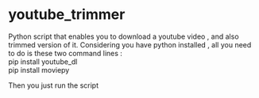 # youtube_trimmer
Python script that enables you to download a youtube video , and also trimmed version of it.
Considering you have python installed , all you need to do is these two command lines :<br>
pip install youtube_dl <br>
pip install moviepy 

Then you just run the script 
